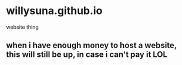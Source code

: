 # willysuna.github.io
website thing
<h2>when i have enough money to host a website, this will still be up, in case i can't pay it LOL</h2>
